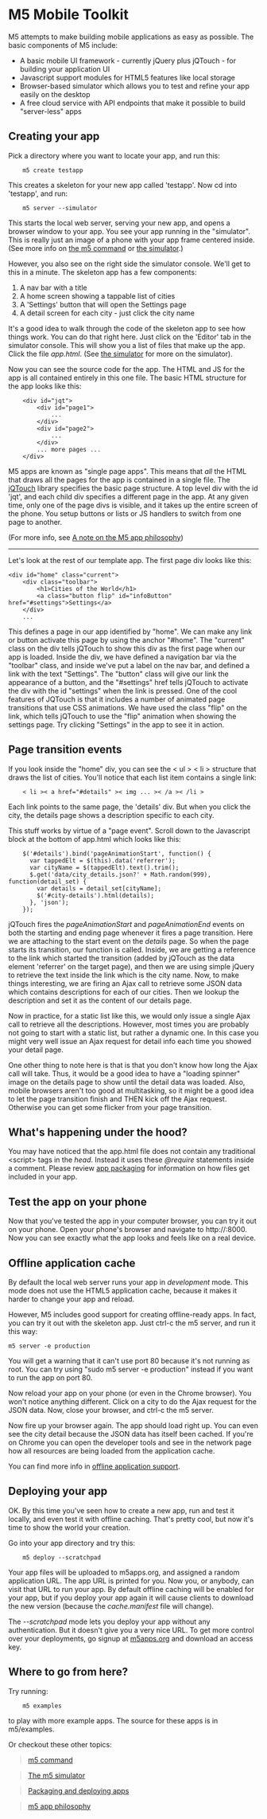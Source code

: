 M5 Mobile Toolkit
=========

M5 attempts to make building mobile applications as easy as possible. The basic components
of M5 include:

* A basic mobile UI framework - currently jQuery plus jQTouch - for building your application UI
* Javascript support modules for HTML5 features like local storage
* Browser-based simulator which allows you to test and refine your app easily on the desktop
* A free cloud service with API endpoints that make it possible to build "server-less" apps
    
Creating your app
-------------------
Pick a directory where you want to locate your app, and run this:

        m5 create testapp
    
This creates a skeleton for your new app called 'testapp'. Now cd into 'testapp', and run:

        m5 server --simulator

This starts the local web server, serving your new app, and opens a browser window to your app.
You see your app running in the "simulator". This is really just an image of a phone with your
app frame centered inside. (See more info on [the m5 command](m5_command.md) or [the simulator](sim_console.md).)

However, you also see on the right side the simulator console. We'll get to this in a minute.
The skeleton app has a few components:

1. A nav bar with a title
1. A home screen showing a tappable list of cities
1. A 'Settings' button that will open the Settings page
1. A detail screen for each city - just click the city name

It's a good idea to walk through the code of the skeleton app to see how things work. You
can do that right here. Just click on the 'Editor' tab in the simulator console. This
will show you a list of files that make up the app. Click the file *app.html*. 
(See [the simulator](sim_console.md) for more on the simulator).

Now you can see the source code for the app. The HTML and JS for the app is all contained 
entirely in this one file. The basic HTML structure for the app looks like this:

        <div id="jqt">
            <div id="page1">
                ...
            </div>
            <div id="page2">
                ...
            </div>
            ... more pages ...
        </div>
        
M5 apps are known as "single page apps". This means that *all* the HTML that draws all the pages
for the app is contained in a single file. The [jQTouch](http://jqtouch.com/) library specifies
the basic page structure. A top level div with the id 'jqt', and each child div specifies a different
page in the app. At any given time, only one of the page divs is visible, and it takes up the entire
screen of the phone. You setup buttons or lists or JS handlers to switch from one page to another.

(For more info, see [A note on the M5 app philosophy](philosophy.md))

-------------------------------
Let's look at the rest of our template app. The first page div looks like this:

    <div id="home" class="current">
        <div class="toolbar">
            <h1>Cities of the World</h1>
            <a class="button flip" id="infoButton" href="#settings">Settings</a>
        </div>
        ...
        
This defines a page in our app identified by "home". We can make any link or button activate
this page by using the anchor "#home". The "current" class on the div tells jQTouch to
show this div as the first page when our app is loaded. Inside the div, we have defined a 
navigation bar via the "toolbar" class, and inside we've put a label on the nav bar, and
defined a link with the text "Settings". The "button" class will give our link the appearance
of a button, and the "#settings" href tells jQTouch to activate the div with the id "settings"
when the link is pressed. One of the cool features of JQTouch is that it includes a number of
animated page transitions that use CSS animations. We have used the class "flip" on the 
link, which tells jQTouch to use the "flip" animation when showing the settings page. Try
clicking "Settings" in the app to see it in action.

## Page transition events

If you look inside the "home" div, you can see the < ul > < li > structure that draws the list
of cities. You'll notice that each list item contains a single link:

        < li >< a href="#details" >< img ... >< /a >< /li >
    
Each link points to the same page, the 'details' div. But when you click the city, the details
page shows a description specific to each city.

This stuff works by virtue of a "page event". Scroll down to the Javascript block at the bottom
of app.html which looks like this:

        $('#details').bind('pageAnimationStart', function() {
          var tappedElt = $(this).data('referrer');
          var cityName = $(tappedElt).text().trim();
          $.get('data/city_details.json?' + Math.random(999), function(detail_set) {
            var details = detail_set[cityName];
            $('#city-details').html(details);
          }, 'json');
        });

jQTouch fires the _pageAnimationStart_ and _pageAnimationEnd_ events on both the starting and
ending page whenever it fires a page transition. Here we are attaching to the start event on
the _details_ page. So when the page starts its transition, our function is called. Inside,
we are getting a reference to the link which started the transition (added by jQTouch as
the data element 'referrer' on the target page), and then we are using simple jQuery to 
retrieve the text inside the link which is the city name. Now, to make things interesting, we
are firing an Ajax call to retrieve some JSON data which contains descriptions for each of our
cities. Then we lookup the description and set it as the content of our details page.

Now in practice, for a static list like this, we would only issue a single Ajax call to retrieve
all the descriptions. However, most times you are probably not going to start with a static list,
but rather a dynamic one. In this case you might very well issue an Ajax request for detail info
each time you showed your detail page.

One other thing to note here is that is that you don't know how long the Ajax call will take.
Thus, it would be a good idea to have a "loading spinner" image on the details page to show
until the detail data was loaded. Also, mobile browsers aren't too good at multitasking, so it
might be a good idea to let the page transition finish and THEN kick off the Ajax request. Otherwise
you can get some flicker from your page transition.

## What's happening under the hood?

You may have noticed that the app.html file does not contain any traditional &lt;script&gt;
tags in the _head_. Instead it uses these _@require_ statements inside a comment. Please
review [app packaging](app_packaging.md) for information on how files get included in your app.

## Test the app on your phone

Now that you've tested the app in your computer browser, you can try it out on your phone. 
Open your phone's browser and navigate to http://<your machine name>:8000. Now you
can see exactly what the app looks and feels like on a real device.

## Offline application cache

By default the local web server runs your app in _development_ mode. This mode does not use
the HTML5 application cache, because it makes it harder to change your app and reload.

However, M5 includes good support for creating offline-ready apps. In fact, you can try it
out with the skeleton app. Just ctrl-c the m5 server, and run it this way:

    m5 server -e production
    
You will get a warning that it can't use port 80 because it's not running as root. You can
try using "sudo m5 server -e production" instead if you want to run the app on port 80.

Now reload your app on your phone (or even in the Chrome browser). You won't notice anything
different. Click on a city to do the Ajax request for the JSON data. Now, close your browser, 
and ctrl-c the m5 server.

Now fire up your browser again. The app should load right up. You can even see the city detail
because the JSON data has itself been cached. If you're on Chrome you can open the developer
tools and see in the network page how all resources are being loaded from the application cache.

You can find more info in [offline application support](offline_apps.md).

## Deploying your app

OK. By this time you've seen how to create a new app, run and test it locally, and even test it
with offline caching. That's pretty cool, but now it's time to show the world your creation.

Go into your app directory and try this:

        m5 deploy --scratchpad
        
Your app files will be uploaded to m5apps.org, and assigned a random application URL. The app
URL is printed for you. Now you, or anybody, can visit that URL to run your app. By default
offline caching will be enabled for your app, but if you deploy your app again it will cause
clients to download the new version (because the _cache.manifest_ file will change).

The _--scratchpad_ mode lets you deploy your app without any authentication. But it doesn't
give you a very nice URL. To get more control over your deployments, go signup at 
[m5apps.org](http://m5apps.org) and download an access key.

## Where to go from here?

Try running:

        m5 examples
        
to play with more example apps. The source for these apps is in m5/examples.

Or checkout these other topics:

> [m5 command](m5_command.md)

> [The m5 simulator](sim_console.md)

> [Packaging and deploying apps](app_packaging.md)

> [m5 app philosophy](philosophy.md)




















    
    